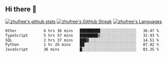 ## Hi there 👋
[![zhufree's github stats](https://github-readme-stats.vercel.app/api?username=zhufree&show_icons=true&count_private=true)](https://github.com/anuraghazra/github-readme-stats)
[![zhufree's GitHub Streak](https://streak-stats.demolab.com/?user=zhufree)](https://git.io/streak-stats)
[![zhufree's Languages](https://github-readme-stats.vercel.app/api/top-langs/?username=zhufree&layout=compact&langs_count=10)](https://github.com/anuraghazra/github-readme-stats)
<!--START_SECTION:waka-->

```txt
Other            6 hrs 36 mins   █████████░░░░░░░░░░░░░░░░   36.47 %
TypeScript       5 hrs 57 mins   ████████▒░░░░░░░░░░░░░░░░   32.93 %
SQL              2 hrs 37 mins   ███▓░░░░░░░░░░░░░░░░░░░░░   14.51 %
Python           1 hr 26 mins    ██░░░░░░░░░░░░░░░░░░░░░░░   07.92 %
JavaScript       36 mins         █░░░░░░░░░░░░░░░░░░░░░░░░   03.35 %
```

<!--END_SECTION:waka-->

<!--
**zhufree/zhufree** is a ✨ _special_ ✨ repository because its `README.md` (this file) appears on your GitHub profile.

Here are some ideas to get you started:

- 🔭 I’m currently working on ...
- 🌱 I’m currently learning ...
- 👯 I’m looking to collaborate on ...
- 🤔 I’m looking for help with ...
- 💬 Ask me about ...
- 📫 How to reach me: ...
- 😄 Pronouns: ...
- ⚡ Fun fact: ...
-->
